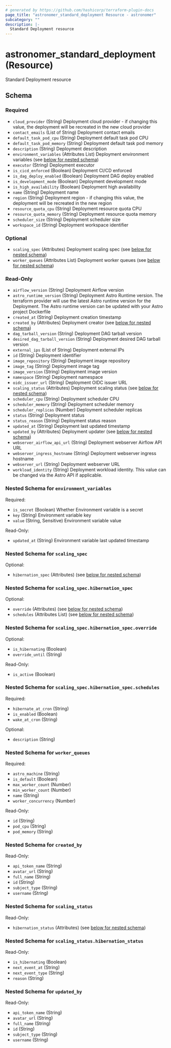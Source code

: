 ```yaml
---
# generated by https://github.com/hashicorp/terraform-plugin-docs
page_title: "astronomer_standard_deployment Resource - astronomer"
subcategory: ""
description: |-
  Standard Deployment resource
---
```


# astronomer_standard_deployment (Resource)

Standard Deployment resource



<!-- schema generated by tfplugindocs -->
## Schema

### Required

- `cloud_provider` (String) Deployment cloud provider - if changing this value, the deployment will be recreated in the new cloud provider
- `contact_emails` (List of String) Deployment contact emails
- `default_task_pod_cpu` (String) Deployment default task pod CPU
- `default_task_pod_memory` (String) Deployment default task pod memory
- `description` (String) Deployment description
- `environment_variables` (Attributes List) Deployment environment variables (see [below for nested schema](#nestedatt--environment_variables))
- `executor` (String) Deployment executor
- `is_cicd_enforced` (Boolean) Deployment CI/CD enforced
- `is_dag_deploy_enabled` (Boolean) Deployment DAG deploy enabled
- `is_development_mode` (Boolean) Deployment development mode
- `is_high_availability` (Boolean) Deployment high availability
- `name` (String) Deployment name
- `region` (String) Deployment region - if changing this value, the deployment will be recreated in the new region
- `resource_quota_cpu` (String) Deployment resource quota CPU
- `resource_quota_memory` (String) Deployment resource quota memory
- `scheduler_size` (String) Deployment scheduler size
- `workspace_id` (String) Deployment workspace identifier

### Optional

- `scaling_spec` (Attributes) Deployment scaling spec (see [below for nested schema](#nestedatt--scaling_spec))
- `worker_queues` (Attributes List) Deployment worker queues (see [below for nested schema](#nestedatt--worker_queues))

### Read-Only

- `airflow_version` (String) Deployment Airflow version
- `astro_runtime_version` (String) Deployment Astro Runtime version. The terraform provider will use the latest Astro runtime version for the Deployment. The Astro runtime version can be updated with your Astro project Dockerfile
- `created_at` (String) Deployment creation timestamp
- `created_by` (Attributes) Deployment creator (see [below for nested schema](#nestedatt--created_by))
- `dag_tarball_version` (String) Deployment DAG tarball version
- `desired_dag_tarball_version` (String) Deployment desired DAG tarball version
- `external_ips` (List of String) Deployment external IPs
- `id` (String) Deployment identifier
- `image_repository` (String) Deployment image repository
- `image_tag` (String) Deployment image tag
- `image_version` (String) Deployment image version
- `namespace` (String) Deployment namespace
- `oidc_issuer_url` (String) Deployment OIDC issuer URL
- `scaling_status` (Attributes) Deployment scaling status (see [below for nested schema](#nestedatt--scaling_status))
- `scheduler_cpu` (String) Deployment scheduler CPU
- `scheduler_memory` (String) Deployment scheduler memory
- `scheduler_replicas` (Number) Deployment scheduler replicas
- `status` (String) Deployment status
- `status_reason` (String) Deployment status reason
- `updated_at` (String) Deployment last updated timestamp
- `updated_by` (Attributes) Deployment updater (see [below for nested schema](#nestedatt--updated_by))
- `webserver_airflow_api_url` (String) Deployment webserver Airflow API URL
- `webserver_ingress_hostname` (String) Deployment webserver ingress hostname
- `webserver_url` (String) Deployment webserver URL
- `workload_identity` (String) Deployment workload identity. This value can be changed via the Astro API if applicable.

<a id="nestedatt--environment_variables"></a>
### Nested Schema for `environment_variables`

Required:

- `is_secret` (Boolean) Whether Environment variable is a secret
- `key` (String) Environment variable key
- `value` (String, Sensitive) Environment variable value

Read-Only:

- `updated_at` (String) Environment variable last updated timestamp


<a id="nestedatt--scaling_spec"></a>
### Nested Schema for `scaling_spec`

Optional:

- `hibernation_spec` (Attributes) (see [below for nested schema](#nestedatt--scaling_spec--hibernation_spec))

<a id="nestedatt--scaling_spec--hibernation_spec"></a>
### Nested Schema for `scaling_spec.hibernation_spec`

Optional:

- `override` (Attributes) (see [below for nested schema](#nestedatt--scaling_spec--hibernation_spec--override))
- `schedules` (Attributes List) (see [below for nested schema](#nestedatt--scaling_spec--hibernation_spec--schedules))

<a id="nestedatt--scaling_spec--hibernation_spec--override"></a>
### Nested Schema for `scaling_spec.hibernation_spec.override`

Optional:

- `is_hibernating` (Boolean)
- `override_until` (String)

Read-Only:

- `is_active` (Boolean)


<a id="nestedatt--scaling_spec--hibernation_spec--schedules"></a>
### Nested Schema for `scaling_spec.hibernation_spec.schedules`

Required:

- `hibernate_at_cron` (String)
- `is_enabled` (Boolean)
- `wake_at_cron` (String)

Optional:

- `description` (String)




<a id="nestedatt--worker_queues"></a>
### Nested Schema for `worker_queues`

Required:

- `astro_machine` (String)
- `is_default` (Boolean)
- `max_worker_count` (Number)
- `min_worker_count` (Number)
- `name` (String)
- `worker_concurrency` (Number)

Read-Only:

- `id` (String)
- `pod_cpu` (String)
- `pod_memory` (String)


<a id="nestedatt--created_by"></a>
### Nested Schema for `created_by`

Read-Only:

- `api_token_name` (String)
- `avatar_url` (String)
- `full_name` (String)
- `id` (String)
- `subject_type` (String)
- `username` (String)


<a id="nestedatt--scaling_status"></a>
### Nested Schema for `scaling_status`

Read-Only:

- `hibernation_status` (Attributes) (see [below for nested schema](#nestedatt--scaling_status--hibernation_status))

<a id="nestedatt--scaling_status--hibernation_status"></a>
### Nested Schema for `scaling_status.hibernation_status`

Read-Only:

- `is_hibernating` (Boolean)
- `next_event_at` (String)
- `next_event_type` (String)
- `reason` (String)



<a id="nestedatt--updated_by"></a>
### Nested Schema for `updated_by`

Read-Only:

- `api_token_name` (String)
- `avatar_url` (String)
- `full_name` (String)
- `id` (String)
- `subject_type` (String)
- `username` (String)
